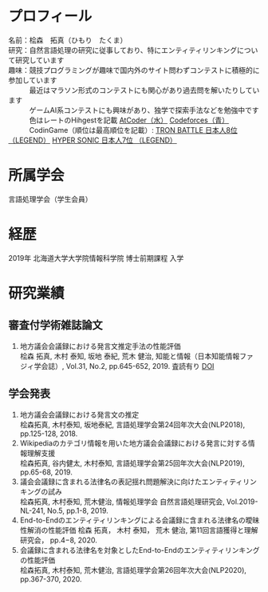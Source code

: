 # プロフィール
名前：桧森　拓真（ひもり　たくま）  
研究：自然言語処理の研究に従事しており、特にエンティティリンキングについて研究しています    
趣味：競技プログラミングが趣味で国内外のサイト問わずコンテストに積極的に参加しています  
　　　最近はマラソン形式のコンテストにも関心があり過去問を解いたりしています  
　　　ゲームAI系コンテストにも興味があり、独学で探索手法などを勉強中です  
　　　色はレートのHihgestを記載 [AtCoder（水）](https://atcoder.jp/users/Bondo416) [Codeforces（青）](https://codeforces.com/profile/Bondo)  
　　　CodinGame（順位は最高順位を記載）: [TRON BATTLE 日本人8位 （LEGEND）](https://www.codingame.com/multiplayer/bot-programming/tron-battle/leaderboard)  [HYPER SONIC 日本人7位 （LEGEND）](https://www.codingame.com/multiplayer/bot-programming/hypersonic/leaderboard)  

# 所属学会
言語処理学会（学生会員）

# 経歴
2019年 北海道大学大学院情報科学院 博士前期課程 入学

# 研究業績
## 審査付学術雑誌論文
1. 地方議会会議録における発言文推定手法の性能評価  
桧森 拓真, 木村 泰知, 坂地 泰紀, 荒木 健治, 知能と情報（日本知能情報ファジィ学会誌）, Vol.31, No.2, pp.645-652, 2019. 査読有り [DOI](https://www.jstage.jst.go.jp/article/jsoft/31/2/31_645/_article/-char/ja/)
  
## 学会発表
1. 地方議会会議録における発言文の推定  
桧森拓真, 木村泰知, 坂地泰紀, 言語処理学会第24回年次大会(NLP2018), pp.125-128, 2018.
1. Wikipediaのカテゴリ情報を用いた地方議会会議録における発言に対する情報理解支援  
桧森拓真, 谷内健太, 木村泰知, 言語処理学会第25回年次大会(NLP2019), pp.65-68, 2019.
1. 議会会議録に含まれる法律名の表記揺れ問題解決に向けたエンティティリンキングの試み  
桧森拓真, 木村泰知, 荒木健治, 情報処理学会 自然言語処理研究会, Vol.2019-NL-241, No.5, pp.1-8, 2019.  
1. End-to-Endのエンティティリンキングによる会議録に含まれる法律名の曖昧性解消の性能評価
桧森 拓真， 木村 泰知， 荒木 健治, 第11回言語獲得と理解研究会， pp.4−8, 2020.
1. 会議録に含まれる法律名を対象としたEnd-to-Endのエンティティリンキングの性能評価  
桧森拓真, 木村泰知, 荒木健治, 言語処理学会第26回年次大会(NLP2020), pp.367-370, 2020.

